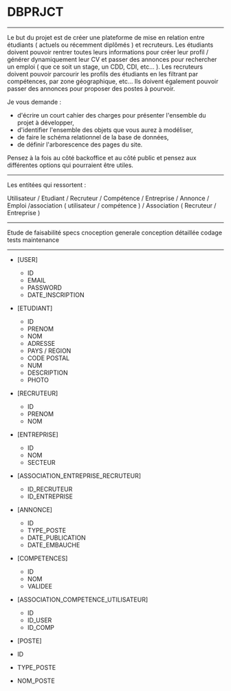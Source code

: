 # DBPRJCT

---

Le but du projet est de créer une plateforme de mise en relation entre étudiants ( actuels ou récemment diplômés ) et recruteurs.
Les étudiants doivent pouvoir rentrer toutes leurs informations pour créer leur profil / générer dynamiquement leur CV et passer des annonces pour rechercher un emploi ( que ce soit un stage, un CDD, CDI, etc... ).
Les recruteurs doivent pouvoir parcourir les profils des étudiants en les filtrant par compétences, par zone géographique, etc...
Ils doivent également pouvoir passer des annonces pour proposer des postes à pourvoir.

Je vous demande :
- d'écrire un court cahier des charges pour présenter l'ensemble du projet à développer,
- d'identifier l'ensemble des objets que vous aurez à modéliser,
- de faire le schéma relationnel de la base de données,
- de définir l'arborescence des pages du site.

Pensez à la fois au côté backoffice et au côté public et pensez aux différentes options qui pourraient être utiles.




---
Les entitées qui ressortent :

Utilisateur / Etudiant / Recruteur / Compétence / Entreprise / Annonce / Emploi /association ( utilisateur / compétence ) / Association ( Recruteur / Entreprise )

----

Etude de faisabilité
specs
cnoception generale
conception détaillée
codage
tests
maintenance 

---

- [USER]
  - ID
  - EMAIL
  - PASSWORD
  - DATE_INSCRIPTION
  
- [ETUDIANT]
  - ID
  - PRENOM
  - NOM
  - ADRESSE
  - PAYS / REGION
  - CODE POSTAL
  - NUM
  - DESCRIPTION
  - PHOTO
- [RECRUTEUR]
  - ID
  - PRENOM
  - NOM
- [ENTREPRISE]
  - ID
  - NOM
  - SECTEUR

- [ASSOCIATION_ENTREPRISE_RECRUTEUR]
  - ID_RECRUTEUR
  - ID_ENTREPRISE
  
- [ANNONCE]
  - ID
  - TYPE_POSTE
  - DATE_PUBLICATION
  - DATE_EMBAUCHE
  
- [COMPETENCES]
  - ID
  - NOM
  - VALIDEE


- [ASSOCIATION_COMPETENCE_UTILISATEUR]
  - ID
  - ID_USER
  - ID_COMP
  
  
 - [POSTE]
  - ID
  - TYPE_POSTE
  - NOM_POSTE
